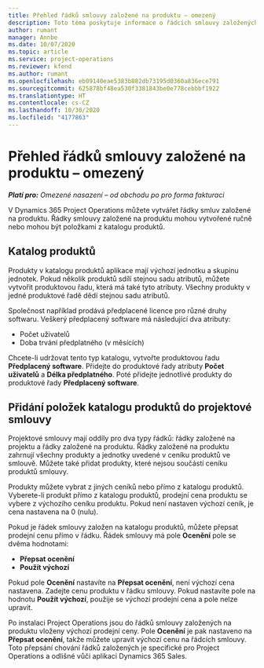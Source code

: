 ```yaml
---
title: Přehled řádků smlouvy založené na produktu – omezený
description: Toto téma poskytuje informace o řádcích smlouvy založených na produktu.
author: rumant
manager: Annbe
ms.date: 10/07/2020
ms.topic: article
ms.service: project-operations
ms.reviewer: kfend
ms.author: rumant
ms.openlocfilehash: eb09140eae5383b882db73195d0360a836ece791
ms.sourcegitcommit: 625878bf48ea530f3381843be0e778cebbbf1922
ms.translationtype: HT
ms.contentlocale: cs-CZ
ms.lasthandoff: 10/30/2020
ms.locfileid: "4177863"
---
```

# <a name="product-based-contract-lines-overview---lite"></a>Přehled řádků smlouvy založené na produktu – omezený

_**Platí pro:** Omezené nasazení – od obchodu po pro forma fakturaci_

V Dynamics 365 Project Operations můžete vytvářet řádky smluv založené na produktu. Řádky smlouvy založené na produktu mohou vytvořené ručně nebo mohou být položkami z katalogu produktů.

## <a name="product-catalog"></a>Katalog produktů

Produkty v katalogu produktů aplikace mají výchozí jednotku a skupinu jednotek. Pokud několik produktů sdílí stejnou sadu atributů, můžete vytvořit produktovou řadu, která má také tyto atributy. Všechny produkty v jedné produktové řadě dědí stejnou sadu atributů.

Společnost například prodává předplacené licence pro různé druhy softwaru. Veškerý předplacený software má následující dva atributy:

- Počet uživatelů
- Doba trvání předplatného (v měsících)

Chcete-li udržovat tento typ katalogu, vytvořte produktovou řadu **Předplacený software**. Přidejte do produktové řady atributy **Počet uživatelů** a **Délka předplatného**. Poté přidejte jednotlivé produkty do produktové řady **Předplacený software**.

## <a name="add-product-catalog-items-to-a-project-contract"></a>Přidání položek katalogu produktů do projektové smlouvy

Projektové smlouvy mají oddíly pro dva typy řádků: řádky založené na projektu a řádky založené na produktu. Řádky založené na produktu zahrnují všechny produkty a jednotky uvedené v ceníku produktů ve smlouvě. Můžete také přidat produkty, které nejsou součástí ceníku produktů smlouvy.

Produkty můžete vybrat z jiných ceníků nebo přímo z katalogu produktů. Vyberete-li produkt přímo z katalogu produktů, prodejní cena produktu se vybere z výchozího ceníku produktu. Pokud není nastaven výchozí ceník, je cena nastavena na 0 (nulu).

Pokud je řádek smlouvy založen na katalogu produktů, můžete přepsat prodejní cenu přímo v řádku. Řádek smlouvy má pole **Ocenění** pole se dvěma hodnotami:

- **Přepsat ocenění**
- **Použít výchozí**

Pokud pole **Ocenění** nastavíte na **Přepsat ocenění**, není výchozí cena nastavena. Zadejte cenu produktu v řádku smlouvy. Pokud nastavíte pole na hodnotu **Použít výchozí**, použije se výchozí prodejní cena a pole nelze upravit.

Po instalaci Project Operations jsou do řádků smlouvy založených na produktu vloženy výchozí prodejní ceny. Pole **Ocenění** je pak nastaveno na **Přepsat ocenění**, takže můžete upravit výchozí cenu na řádcích smlouvy. Toto přepsání chování řádků založených je specifické pro Project Operations a odlišné vůči aplikaci Dynamics 365 Sales.
